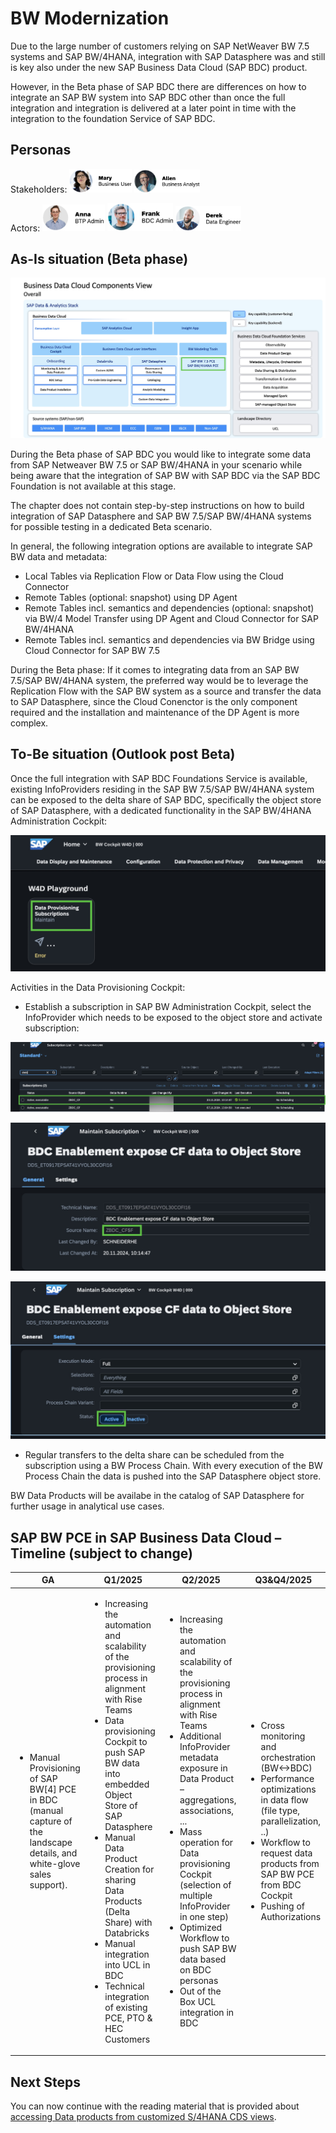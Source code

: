 # BW Modernization

Due to the large number of customers relying on SAP NetWeaver BW 7.5 systems and SAP BW/4HANA, integration with SAP Datasphere was and still is key also under the new SAP Business Data Cloud (SAP BDC) product.

However, in the Beta phase of SAP BDC there are differences on how to integrate an SAP BW system into SAP BDC other than once the full integration and integration is delivered at a later point in time with the integration to the foundation Service of SAP BDC.

## Personas

Stakeholders:
<img src="../resources/images/business_user.png" alt="BusinessUser" width="100"/>
<img src="../resources/images/business_analyst.png" alt="Business Analyst" width="105"/>

Actors:
<img src="../resources/images/btp_admin.png" alt="BTPadmin" width="100"/>
<img src="../resources/images/bdc_admin.png" alt="BDCAdmin" width="105"/>
<img src="../resources/images/data_engineer.png" alt="DataEngineer" width="105"/>



## As-Is situation (Beta phase)

![BWINBDC](images/1.jpg)

During the Beta phase of SAP BDC you would like to integrate some data from SAP Netweaver BW 7.5 or SAP BW/4HANA in your scenario while being aware that the integration of SAP BW with SAP BDC via the SAP BDC Foundation is not available at this stage.

The chapter does not contain step-by-step instructions on how to build integration of SAP Datasphere and SAP BW 7.5/SAP BW/4HANA systems for possible testing in a dedicated Beta scenario.

In general, the following integration options are available to integrate SAP BW data and metadata: 
- Local Tables via Replication Flow or Data Flow using the Cloud Connector
- Remote Tables (optional: snapshot) using DP Agent
- Remote Tables incl. semantics and dependencies (optional: snapshot) via BW/4 Model Transfer using DP Agent and Cloud Connector for SAP BW/4HANA
- Remote Tables incl. semantics and dependencies via BW Bridge using Cloud Connector for SAP BW 7.5

During the Beta phase: If it comes to integrating data from an SAP BW 7.5/SAP BW/4HANA system, the preferred way would be to leverage the Replication Flow with the SAP BW system as a source and transfer the data to SAP Datasphere, since the Cloud Conenctor is the only component required and the installation and maintenance of the DP Agent is more complex.

## To-Be situation (Outlook post Beta)

Once the full integration with SAP BDC Foundations Service is available, existing InfoProviders residing in the SAP BW 7.5/SAP BW/4HANA system can be exposed to the delta share of SAP BDC, specifically the object store of SAP Datasphere, with a dedicated functionality in the SAP BW/4HANA Administration Cockpit:


![BWINBDC](images/3.jpg)


Activities in the Data Provisioning Cockpit: 
- Establish a subscription in SAP BW Administration Cockpit, select the InfoProvider which needs to be exposed to the object store and activate subscription:

![BWINBDC](images/2.jpg)

![BWINBDC](images/4.jpg)

![BWINBDC](images/5.jpg)

- Regular transfers to the delta share can be scheduled from the subscription using a BW Process Chain. With every execution of the BW Process Chain the data is pushed into the SAP Datasphere object store.

BW Data Products will be availabe in the catalog of SAP Datasphere for further usage in analytical use cases. 




## SAP BW PCE in SAP Business Data Cloud – Timeline (subject to change)
<table><thead>
  <tr>
    <th>GA</th>
    <th>Q1/2025</th>
    <th>Q2/2025</th>
    <th>Q3&amp;Q4/2025</th>
  </tr></thead>
<tbody>
  <tr>
    <td>
    <ul> 
      <li>Manual Provisioning of SAP BW[4] PCE in BDC (manual capture of the landscape details, and white-glove sales support). </li>
      </ul>    
    </td>
    <td>
        <ul>
  <li>Increasing the automation and scalability of the provisioning process in alignment with Rise Teams </li>
          <li> Data provisioning Cockpit to push SAP BW data into embedded Object Store of SAP Datasphere </li>
          <li> Manual Data Product Creation for sharing Data Products (Delta Share) with Databricks </li>
          <li> Manual integration into UCL in BDC </li>
           <li> Technical integration of existing PCE, PTO & HEC Customers</li>
</ul>
    </td>
    <td>
          <ul>
  <li>Increasing the automation and scalability of the provisioning process in alignment with Rise Teams </li>
          <li>Additional InfoProvider metadata exposure in Data Product – aggregations, associations, ...</li>
          <li> Mass operation for Data provisioning Cockpit (selection of multiple InfoProvider in one step) </li>
          <li> Optimized Workflow to push SAP BW data based on BDC personas </li>
           <li> Out of the Box UCL integration in BDC</li>
      </ul>
    </td>
    <td>
             <ul>
  <li>Cross monitoring and orchestration (BW<->BDC)</li>
          <li>Performance optimizations in data flow (file type, parallelization, ..)</li>
          <li>Workflow to request data products from SAP BW PCE from BDC Cockpit </li>
          <li> Pushing of Authorizations</li>
      </ul>    
    </td>
  </tr>
</tbody>
</table>

## Next Steps
You can now continue with the reading material that is provided about [accessing Data products from customized S/4HANA CDS views](../13-customized-cdsviews-s4hana/README.md).

